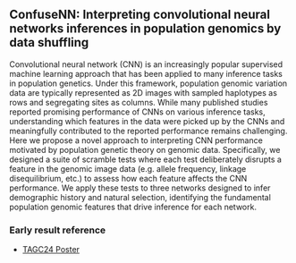## ConfuseNN: Interpreting convolutional neural networks inferences in population genomics by data shuffling

Convolutional neural network (CNN) is an increasingly popular supervised machine learning approach that has been applied to many inference tasks in population genetics. 
Under this framework, population genomic variation data are typically represented as 2D images with sampled haplotypes as rows and segregating sites as columns. 
While many published studies reported promising performance of CNNs on various inference tasks, 
understanding which features in the data were picked up by the CNNs and meaningfully contributed to the reported performance remains challenging. 
Here we propose a novel approach to interpreting CNN performance motivated by population genetic theory on genomic data. 
Specifically, we designed a suite of scramble tests where each test deliberately disrupts a feature in the genomic image data 
(e.g. allele frequency, linkage disequilibrium, etc.) to assess how each feature affects the CNN performance. 
We apply these tests to three networks designed to infer demographic history and natural selection, 
identifying the fundamental population genomic features that drive inference for each network.

### Early result reference
* [TAGC24 Poster](https://github.com/lntran26/lntran26.github.io/blob/4e461eaf627614b75ec47d9a8f72fd5491880fb9/files/TAGC_24_Tran_final.pdf)